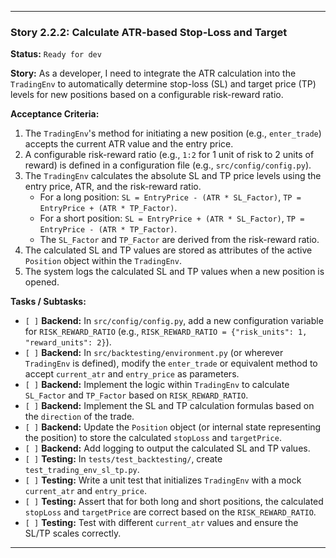 ---

### **Story 2.2.2: Calculate ATR-based Stop-Loss and Target**

**Status:** `Ready for dev`

**Story:**
As a developer, I need to integrate the ATR calculation into the `TradingEnv` to automatically determine stop-loss (SL) and target price (TP) levels for new positions based on a configurable risk-reward ratio.

**Acceptance Criteria:**
1.  The `TradingEnv`'s method for initiating a new position (e.g., `enter_trade`) accepts the current ATR value and the entry price.
2.  A configurable risk-reward ratio (e.g., `1:2` for 1 unit of risk to 2 units of reward) is defined in a configuration file (e.g., `src/config/config.py`).
3.  The `TradingEnv` calculates the absolute SL and TP price levels using the entry price, ATR, and the risk-reward ratio.
    *   For a long position: `SL = EntryPrice - (ATR * SL_Factor)`, `TP = EntryPrice + (ATR * TP_Factor)`.
    *   For a short position: `SL = EntryPrice + (ATR * SL_Factor)`, `TP = EntryPrice - (ATR * TP_Factor)`.
    *   The `SL_Factor` and `TP_Factor` are derived from the risk-reward ratio.
4.  The calculated SL and TP values are stored as attributes of the active `Position` object within the `TradingEnv`.
5.  The system logs the calculated SL and TP values when a new position is opened.

**Tasks / Subtasks:**
-   `[ ]` **Backend:** In `src/config/config.py`, add a new configuration variable for `RISK_REWARD_RATIO` (e.g., `RISK_REWARD_RATIO = {"risk_units": 1, "reward_units": 2}`).
-   `[ ]` **Backend:** In `src/backtesting/environment.py` (or wherever `TradingEnv` is defined), modify the `enter_trade` or equivalent method to accept `current_atr` and `entry_price` as parameters.
-   `[ ]` **Backend:** Implement the logic within `TradingEnv` to calculate `SL_Factor` and `TP_Factor` based on `RISK_REWARD_RATIO`.
-   `[ ]` **Backend:** Implement the SL and TP calculation formulas based on the `direction` of the trade.
-   `[ ]` **Backend:** Update the `Position` object (or internal state representing the position) to store the calculated `stopLoss` and `targetPrice`.
-   `[ ]` **Backend:** Add logging to output the calculated SL and TP values.
-   `[ ]` **Testing:** In `tests/test_backtesting/`, create `test_trading_env_sl_tp.py`.
-   `[ ]` **Testing:** Write a unit test that initializes `TradingEnv` with a mock `current_atr` and `entry_price`.
-   `[ ]` **Testing:** Assert that for both long and short positions, the calculated `stopLoss` and `targetPrice` are correct based on the `RISK_REWARD_RATIO`.
-   `[ ]` **Testing:** Test with different `current_atr` values and ensure the SL/TP scales correctly.

---
